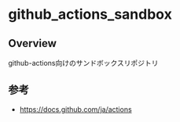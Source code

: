 # github_actions_sandbox

## Overview

github-actions向けのサンドボックスリポジトリ

## 参考

- https://docs.github.com/ja/actions

